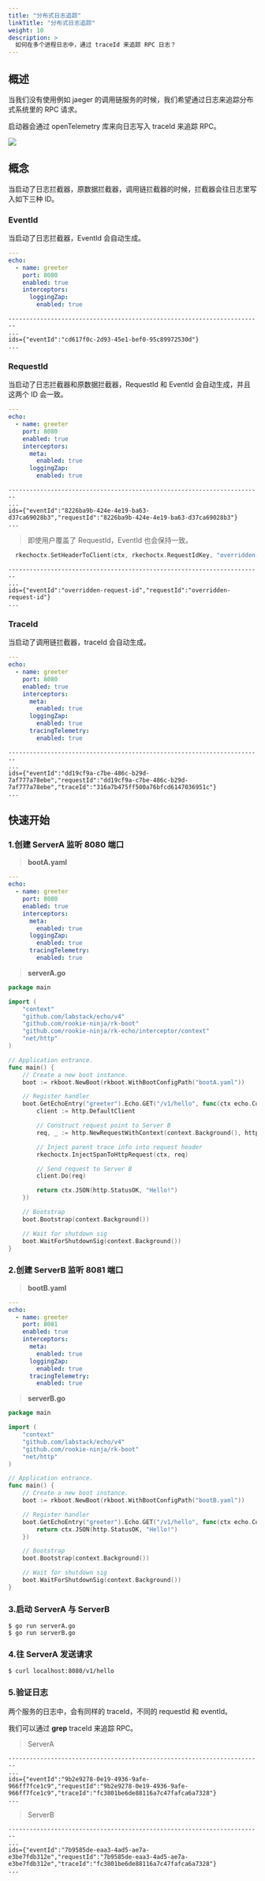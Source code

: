 ```yaml
---
title: "分布式日志追踪"
linkTitle: "分布式日志追踪"
weight: 10
description: >
  如何在多个进程日志中，通过 traceId 来追踪 RPC 日志？
---
```


## 概述
当我们没有使用例如 jaeger 的调用链服务的时候，我们希望通过日志来追踪分布式系统里的 RPC 请求。

启动器会通过 openTelemetry 库来向日志写入 traceId 来追踪 RPC。

![](/bootstrapper/user-guide/echo-golang/advanced/trace-arch.png)

## 概念
当启动了日志拦截器，原数据拦截器，调用链拦截器的时候，拦截器会往日志里写入如下三种 ID。

### EventId
当启动了日志拦截器，EventId 会自动生成。

```yaml
---
echo:
  - name: greeter
    port: 8080
    enabled: true
    interceptors:
      loggingZap:
        enabled: true
```
```shell script
------------------------------------------------------------------------
...
ids={"eventId":"cd617f0c-2d93-45e1-bef0-95c89972530d"}
...
```

### RequestId
当启动了日志拦截器和原数据拦截器，RequestId 和 EventId 会自动生成，并且这两个 ID 会一致。

```yaml
---
echo:
  - name: greeter
    port: 8080
    enabled: true
    interceptors:
      meta:
        enabled: true
      loggingZap:
        enabled: true
```
```shell script
------------------------------------------------------------------------
...
ids={"eventId":"8226ba9b-424e-4e19-ba63-d37ca69028b3","requestId":"8226ba9b-424e-4e19-ba63-d37ca69028b3"}
...
```

> 即使用户覆盖了 RequestId，EventId 也会保持一致。

```go
  rkechoctx.SetHeaderToClient(ctx, rkechoctx.RequestIdKey, "overridden-request-id")
```
```shell script
------------------------------------------------------------------------
...
ids={"eventId":"overridden-request-id","requestId":"overridden-request-id"}
...
```

### TraceId
当启动了调用链拦截器，traceId 会自动生成。
```yaml
---
echo:
  - name: greeter
    port: 8080
    enabled: true
    interceptors:
      meta:
        enabled: true
      loggingZap:
        enabled: true
      tracingTelemetry:
        enabled: true
```
```shell script
------------------------------------------------------------------------
...
ids={"eventId":"dd19cf9a-c7be-486c-b29d-7af777a78ebe","requestId":"dd19cf9a-c7be-486c-b29d-7af777a78ebe","traceId":"316a7b475ff500a76bfcd6147036951c"}
...
```

## 快速开始
### 1.创建 ServerA 监听 8080 端口
> **bootA.yaml**
```yaml
---
echo:
  - name: greeter
    port: 8080
    enabled: true
    interceptors:
      meta:
        enabled: true
      loggingZap:
        enabled: true
      tracingTelemetry:
        enabled: true
```
> **serverA.go**
```go
package main

import (
	"context"
	"github.com/labstack/echo/v4"
	"github.com/rookie-ninja/rk-boot"
	"github.com/rookie-ninja/rk-echo/interceptor/context"
	"net/http"
)

// Application entrance.
func main() {
	// Create a new boot instance.
	boot := rkboot.NewBoot(rkboot.WithBootConfigPath("bootA.yaml"))

	// Register handler
	boot.GetEchoEntry("greeter").Echo.GET("/v1/hello", func(ctx echo.Context) error {
		client := http.DefaultClient

        // Construct request point to Server B
		req, _ := http.NewRequestWithContext(context.Background(), http.MethodGet, "http://localhost:8081/v1/hello", nil)

		// Inject parent trace info into request header
		rkechoctx.InjectSpanToHttpRequest(ctx, req)

        // Send request to Server B
		client.Do(req)

		return ctx.JSON(http.StatusOK, "Hello!")
	})

	// Bootstrap
	boot.Bootstrap(context.Background())

	// Wait for shutdown sig
	boot.WaitForShutdownSig(context.Background())
}
```

### 2.创建 ServerB 监听 8081 端口
> **bootB.yaml**
```yaml
---
echo:
  - name: greeter
    port: 8081
    enabled: true
    interceptors:
      meta:
        enabled: true
      loggingZap:
        enabled: true
      tracingTelemetry:
        enabled: true
```
> **serverB.go**
```go
package main

import (
	"context"
	"github.com/labstack/echo/v4"
	"github.com/rookie-ninja/rk-boot"
	"net/http"
)

// Application entrance.
func main() {
	// Create a new boot instance.
	boot := rkboot.NewBoot(rkboot.WithBootConfigPath("bootB.yaml"))

	// Register handler
	boot.GetEchoEntry("greeter").Echo.GET("/v1/hello", func(ctx echo.Context) error {
		return ctx.JSON(http.StatusOK, "Hello!")
	})

	// Bootstrap
	boot.Bootstrap(context.Background())

	// Wait for shutdown sig
	boot.WaitForShutdownSig(context.Background())
}
```

### 3.启动 ServerA 与 ServerB
```shell script
$ go run serverA.go
$ go run serverB.go
```

### 4.往 ServerA 发送请求
```shell script
$ curl localhost:8080/v1/hello
```

### 5.验证日志
两个服务的日志中，会有同样的 traceId，不同的 requestId 和 eventId。

我们可以通过 **grep** traceId 来追踪 RPC。

> ServerA
```shell script
------------------------------------------------------------------------
...
ids={"eventId":"9b2e9278-0e19-4936-9afe-966ff7fce1c9","requestId":"9b2e9278-0e19-4936-9afe-966ff7fce1c9","traceId":"fc3801be6de88116a7c47fafca6a7328"}
...
```
> ServerB
```shell script
------------------------------------------------------------------------
...
ids={"eventId":"7b9585de-eaa3-4ad5-ae7a-e3be7fdb312e","requestId":"7b9585de-eaa3-4ad5-ae7a-e3be7fdb312e","traceId":"fc3801be6de88116a7c47fafca6a7328"}
...
```